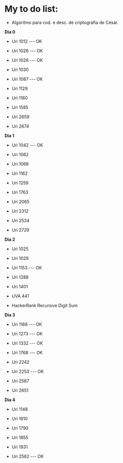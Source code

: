<h1> My to do list: </h1>

  - Algoritmo para cod. e desc. de criptografia de César.

<b>Dia 0</b>

  - Uri 1012 --- OK
   
  - Uri 1026 --- OK
   
  - Uri 1028 --- OK
   
  - Uri 1030
   
  - Uri 1087 --- OK
   
  - Uri 1129 
   
  - Uri 1160
   
  - Uri 1585
   
  - Uri 2659
   
  - Uri 2674
  

<b>Dia 1</b>  

  - Uri 1042 --- OK
 
  - Uri 1062
 
  - Uri 1068
 
  - Uri 1162
 
  - Uri 1259  
 
  - Uri 1763
 
  - Uri 2065
 
  - Uri 2312
 
  - Uri 2534
 
  - Uri 2729 


<b>Dia 2</b> 

  - Uri 1025
   
  - Uri 1029
   
  - Uri 1153 --- OK
   
  - Uri 1288
   
  - Uri 1401
   
  - UVA 441
   
  - HackerRank Recursive Digit Sum

<b>Dia 3</b>

  - Uri 1168 --- OK
   
  - Uri 1273 --- OK
   
  - Uri 1332 --- OK
   
  - Uri 1768 --- OK
   
  - Uri 2242
   
  - Uri 2253 --- OK
   
  - Uri 2587  
   
  - Uri 2651



<b>Dia 4</b>

  - Uri 1148
  
  - Uri 1610
  
  - Uri 1790
  
  - Uri 1855
  
  - Uri 1931
  
  - Uri 2562 --- OK


